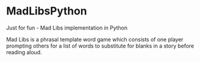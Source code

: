# MadLibsPython
Just for fun - Mad Libs implementation in Python

Mad Libs is a phrasal template word game which consists of 
one player prompting others for a list of words to substitute
for blanks in a story before reading aloud.
